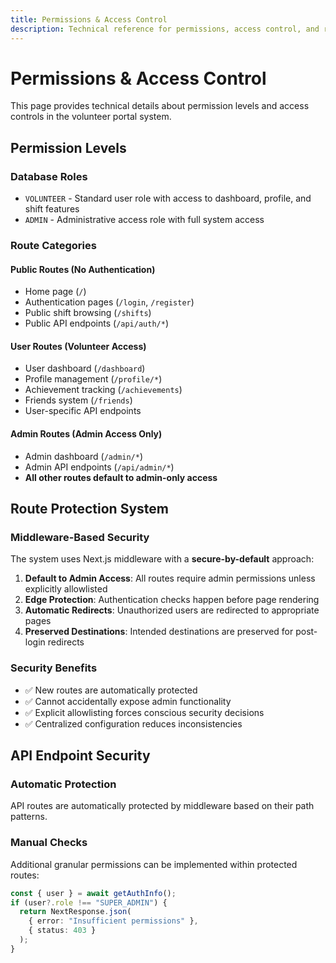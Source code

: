 ```yaml
---
title: Permissions & Access Control
description: Technical reference for permissions, access control, and route protection
---
```


# Permissions & Access Control

This page provides technical details about permission levels and access controls in the volunteer portal system.

## Permission Levels

### Database Roles

- `VOLUNTEER` - Standard user role with access to dashboard, profile, and shift features
- `ADMIN` - Administrative access role with full system access

### Route Categories

#### Public Routes (No Authentication)

- Home page (`/`)
- Authentication pages (`/login`, `/register`)
- Public shift browsing (`/shifts`)
- Public API endpoints (`/api/auth/*`)

#### User Routes (Volunteer Access)

- User dashboard (`/dashboard`)
- Profile management (`/profile/*`)
- Achievement tracking (`/achievements`)
- Friends system (`/friends`)
- User-specific API endpoints

#### Admin Routes (Admin Access Only)

- Admin dashboard (`/admin/*`)
- Admin API endpoints (`/api/admin/*`)
- **All other routes default to admin-only access**

## Route Protection System

### Middleware-Based Security

The system uses Next.js middleware with a **secure-by-default** approach:

1. **Default to Admin Access**: All routes require admin permissions unless explicitly allowlisted
2. **Edge Protection**: Authentication checks happen before page rendering
3. **Automatic Redirects**: Unauthorized users are redirected to appropriate pages
4. **Preserved Destinations**: Intended destinations are preserved for post-login redirects

### Security Benefits

- ✅ New routes are automatically protected
- ✅ Cannot accidentally expose admin functionality
- ✅ Explicit allowlisting forces conscious security decisions
- ✅ Centralized configuration reduces inconsistencies

## API Endpoint Security

### Automatic Protection

API routes are automatically protected by middleware based on their path patterns.

### Manual Checks

Additional granular permissions can be implemented within protected routes:

```typescript
const { user } = await getAuthInfo();
if (user?.role !== "SUPER_ADMIN") {
  return NextResponse.json(
    { error: "Insufficient permissions" },
    { status: 403 }
  );
}
```
